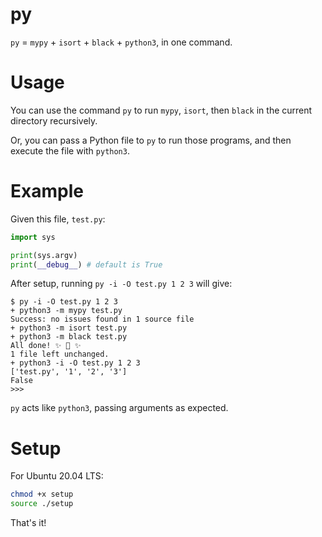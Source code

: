 # py
`py` = `mypy` + `isort` + `black` + `python3`, in one command.

# Usage

You can use the command `py` to run `mypy`, `isort`, then `black` in the current directory recursively.

Or, you can pass a Python file to `py` to run those programs, and then execute the file with `python3`.

# Example

Given this file, `test.py`:

```py
import sys

print(sys.argv)
print(__debug__) # default is True
```

After setup, running `py -i -O test.py 1 2 3` will give:

```
$ py -i -O test.py 1 2 3
+ python3 -m mypy test.py
Success: no issues found in 1 source file
+ python3 -m isort test.py
+ python3 -m black test.py
All done! ✨ 🍰 ✨
1 file left unchanged.
+ python3 -i -O test.py 1 2 3
['test.py', '1', '2', '3']
False
>>>
```

`py` acts like `python3`, passing arguments as expected.

# Setup

For Ubuntu 20.04 LTS:

```bash
chmod +x setup
source ./setup
```

That's it!
